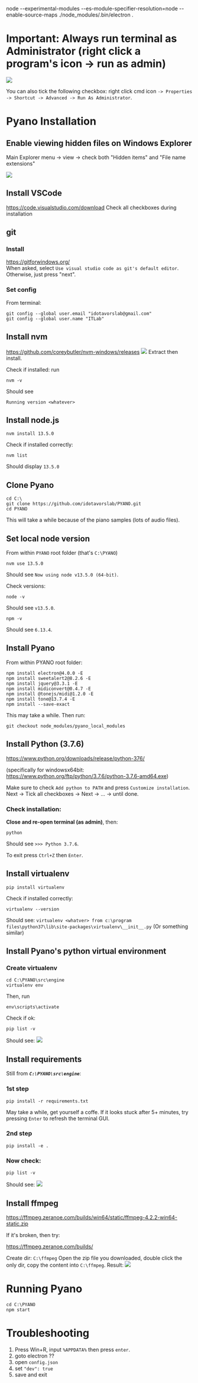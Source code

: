 node --experimental-modules --es-module-specifier-resolution=node --enable-source-maps ./node_modules/.bin/electron .

# Important: Always run terminal as Administrator (right click a program's icon -> run as admin)
![](./admin.jpg)

You can also tick the following checkbox: right click cmd icon `-> Properties -> Shortcut -> Advanced -> Run As Administrator`.
# Pyano Installation

## Enable viewing hidden files on Windows Explorer
Main Explorer menu -> view -> check both "Hidden items" and "File name extensions"

![](./explorer.jpg)
## Install VSCode
https://code.visualstudio.com/download
Check all checkboxes during installation

## git
### Install
https://gitforwindows.org/    
When asked, select `Use visual studio code as git's default editor`.
Otherwise, just press "next".

### Set config
From terminal:
    
    git config --global user.email "idotavorslab@gmail.com"
    git config --global user.name "ITLab"
    
## Install nvm
https://github.com/coreybutler/nvm-windows/releases
![](./nvm.jpg)
Extract then install.

Check if installed: run
    
    nvm -v

Should see 

    Running version <whatever>


## Install node.js

    nvm install 13.5.0
Check if installed correctly:
    
    nvm list    
Should display `13.5.0`

## Clone Pyano
    cd C:\
    git clone https://github.com/idotavorslab/PYANO.git
    cd PYANO
This will take a while because of the piano samples (lots of audio files).

## Set local node version
From within `PYANO` root folder (that's `C:\PYANO`)
    
    nvm use 13.5.0
Should see `Now using node v13.5.0 (64-bit)`.

Check versions:

    node -v
Should see `v13.5.0`.

    npm -v
Should see `6.13.4`.

## Install Pyano
From within PYANO root folder:

    npm install electron@4.0.0 -E
	npm install sweetalert2@8.2.6 -E
	npm install jquery@3.3.1 -E
	npm install midiconvert@0.4.7 -E
	npm install @tonejs/midi@1.2.0 -E
	npm install tone@13.7.4 -E
    npm install --save-exact
This may take a while. Then run:

    git checkout node_modules/pyano_local_modules

## Install Python (3.7.6)
https://www.python.org/downloads/release/python-376/

(specifically for windowsx64bit: https://www.python.org/ftp/python/3.7.6/python-3.7.6-amd64.exe)

Make sure to check `Add python to PATH` and press `Customize installation`. Next -> Tick all checkboxes -> Next -> ... -> until done.

### Check installation:
**Close and re-open terminal (as admin)**, then:
    
    python
Should see `>>> Python 3.7.6`. 

To exit press `Ctrl+Z` then `Enter`.

## Install virtualenv
    pip install virtualenv
Check if installed correctly:
    
    virtualenv --version
Should see: `virtualenv <whatver> from c:\program files\python37\lib\site-packages\virtualenv\__init__.py`
(Or something similar)

## Install Pyano's python virtual environment
### Create virtualenv
    cd C:\PYANO\src\engine
    virtualenv env
Then, run

    env\scripts\activate
Check if ok:

    pip list -v
Should see:
![](./pip.jpg)

## Install requirements
Still from ***`C:\PYANO\src\engine`***:
### 1st step
    pip install -r requirements.txt
May take a while, get yourself a coffe. If it looks stuck after 5+ minutes, try pressing `Enter` to refresh the terminal GUI.

### 2nd step
    pip install -e .
   
### Now check:
    pip list -v
Should see:
![](./pip2.jpg)

## Install ffmpeg
https://ffmpeg.zeranoe.com/builds/win64/static/ffmpeg-4.2.2-win64-static.zip

If it's broken, then try:

https://ffmpeg.zeranoe.com/builds/

Create dir: `C:\ffmpeg`
Open the zip file you downloaded, double click the only dir, copy the content into `C:\ffmpeg`. 
Result:
![](./ffmpeg.jpg)

# Running Pyano
    cd C:\PYANO
	npm start

# Troubleshooting
1. Press Win+R, input `%APPDATA%` then press `enter`.
2. goto electron ??
3. open `config.json`
4. set `"dev": true`
5. save and exit
